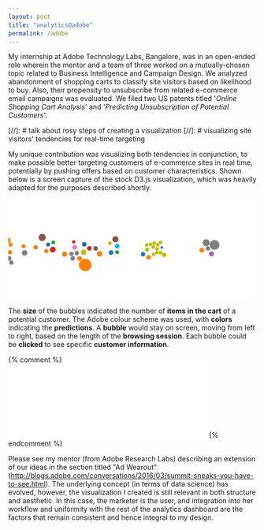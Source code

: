 ```yaml
---
layout: post
title: "analytics@adobe"
permalink: /adobe
---
```


My internship at Adobe Technology Labs, Bangalore, was in an open-ended role wherein the mentor and a team of three worked on a mutually-chosen topic related to Business Intelligence and Campaign Design. We analyzed abandonment of shopping carts to classify site visitors based on likelihood to buy. Also, their propensity to unsubscribe from related e-commerce email campaigns was evaluated. We filed two US patents titled '*Online Shopping Cart Analysis*' and '*Predicting Unsubscription of Potential Customers*'.

[//]: # talk about rosy steps of creating a visualization
[//]: # visualizing site visitors' tendencies for real-time targeting

My unique contribution was visualizing both tendencies in conjunction, to make possible better targeting customers of e-commerce sites in real time, potentially by pushing offers based on customer characteristics. Shown below is a screen capture of the stock D3.js visualization, which was heavily adapted for the purposes described shortly.

![screen capture of D3 visualization](/files/d3-short.gif)

The **size** of the bubbles indicated the number of **items in the cart** of a potential customer. The Adobe colour scheme was used, with **colors** indicating the **predictions**.
A **bubble** would stay on screen, moving from left to right, based on the length of the **browsing session**. Each bubble could be **clicked** to see specific **customer information**.

{% comment %}
<br/><iframe src="//giphy.com/embed/l2SpRVqjf1Yx1FI8U" width="80%" frameBorder="0" class="giphy-embed" allowFullScreen></iframe>
{% endcomment %}

Please see my mentor (from Adobe Research Labs) describing an extension of our ideas in the section titled "Ad Wearout" (http://blogs.adobe.com/conversations/2016/03/summit-sneaks-you-have-to-see.html). The underlying concept (in terms of data science) has evolved, however, the visualization I created is still relevant in both structure and aesthetic. In this case, the marketer is the user, and integration into her workflow and uniformity with the rest of the analytics dashboard are the factors that remain consistent and hence integral to my design.
